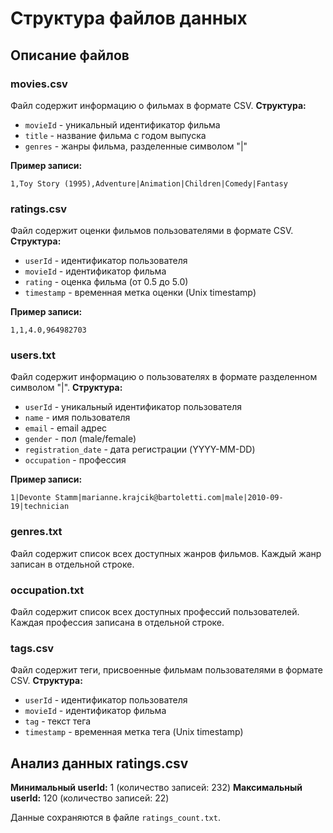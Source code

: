 # Структура файлов данных

## Описание файлов

### movies.csv
Файл содержит информацию о фильмах в формате CSV.
**Структура:**
- `movieId` - уникальный идентификатор фильма
- `title` - название фильма с годом выпуска
- `genres` - жанры фильма, разделенные символом "|"

**Пример записи:**
```
1,Toy Story (1995),Adventure|Animation|Children|Comedy|Fantasy
```

### ratings.csv
Файл содержит оценки фильмов пользователями в формате CSV.
**Структура:**
- `userId` - идентификатор пользователя
- `movieId` - идентификатор фильма
- `rating` - оценка фильма (от 0.5 до 5.0)
- `timestamp` - временная метка оценки (Unix timestamp)

**Пример записи:**
```
1,1,4.0,964982703
```

### users.txt
Файл содержит информацию о пользователях в формате разделенном символом "|".
**Структура:**
- `userId` - уникальный идентификатор пользователя
- `name` - имя пользователя
- `email` - email адрес
- `gender` - пол (male/female)
- `registration_date` - дата регистрации (YYYY-MM-DD)
- `occupation` - профессия

**Пример записи:**
```
1|Devonte Stamm|marianne.krajcik@bartoletti.com|male|2010-09-19|technician
```

### genres.txt
Файл содержит список всех доступных жанров фильмов.
Каждый жанр записан в отдельной строке.

### occupation.txt
Файл содержит список всех доступных профессий пользователей.
Каждая профессия записана в отдельной строке.

### tags.csv
Файл содержит теги, присвоенные фильмам пользователями в формате CSV.
**Структура:**
- `userId` - идентификатор пользователя
- `movieId` - идентификатор фильма  
- `tag` - текст тега
- `timestamp` - временная метка тега (Unix timestamp)

## Анализ данных ratings.csv

**Минимальный userId:** 1 (количество записей: 232)
**Максимальный userId:** 120 (количество записей: 22)

Данные сохраняются в файле `ratings_count.txt`.
